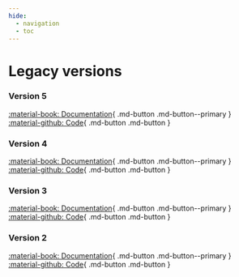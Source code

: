 ```yaml
---
hide:
  - navigation
  - toc
---
```


# Legacy versions

### Version 5

[:material-book: Documentation](https://v5.commanddotnet.bilal-fazlani.com/){ .md-button .md-button--primary }
[:material-github: Code](https://github.com/bilal-fazlani/commanddotnet/tree/v5){ .md-button .md-button }

### Version 4

[:material-book: Documentation](https://v4.commanddotnet.bilal-fazlani.com/){ .md-button .md-button--primary }
[:material-github: Code](https://github.com/bilal-fazlani/commanddotnet/tree/v4){ .md-button .md-button }

### Version 3

[:material-book: Documentation](https://v3.commanddotnet.bilal-fazlani.com/){ .md-button .md-button--primary }
[:material-github: Code](https://github.com/bilal-fazlani/commanddotnet/tree/v3){ .md-button .md-button }

### Version 2

[:material-book: Documentation](https://v2.commanddotnet.bilal-fazlani.com/){ .md-button .md-button--primary }
[:material-github: Code](https://github.com/bilal-fazlani/commanddotnet/tree/v2){ .md-button .md-button }

<style>
  [data-md-color-scheme=slate] .md-button {
    color: var(--md-default-fg-color);
  }
</style>

